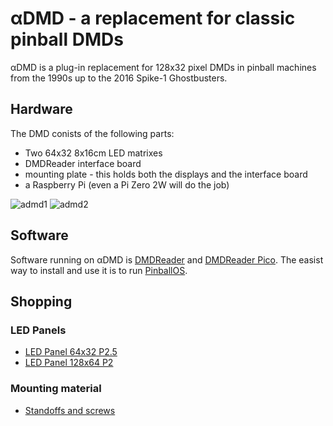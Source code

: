# αDMD - a replacement for classic pinball DMDs

αDMD is a plug-in replacement for 128x32 pixel DMDs in pinball machines from the 1990s up to the 2016 Spike-1 Ghostbusters.

## Hardware

The DMD conists of the following parts:
- Two 64x32 8x16cm LED matrixes
- DMDReader interface board
- mounting plate - this holds both the displays and the interface board
- a Raspberry Pi (even a Pi Zero 2W will do the job)

![admd1](https://github.com/pinballpower/alpha_dmd/assets/90598459/0c6dc4e0-b836-47f1-8b76-272ebc3c15e8)
![admd2](https://github.com/pinballpower/alpha_dmd/assets/90598459/03721f9e-a80c-4b05-8d05-9914e753748f)

## Software

Software running on αDMD is [DMDReader](https://github.com/pinballpower/code_dmdreader) and [DMDReader Pico](https://github.com/pinballpower/code_dmd).
The easist way to install and use it is to run [PinballOS](https://github.com/pinballpower/pbos).

## Shopping

### LED Panels
- [LED Panel 64x32 P2.5](https://s.click.aliexpress.com/e/_DEx6hiH)
- [LED Panel 128x64 P2](https://s.click.aliexpress.com/e/_DFqw2Eh)

### Mounting material

- [Standoffs and screws](https://s.click.aliexpress.com/e/_Dc9It2H)

